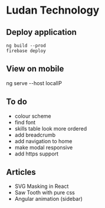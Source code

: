 # Ludan Technology

## Deploy application

```
ng build --prod
firebase deploy
```
## View on mobile

ng serve --host localIP

## To do
- colour scheme
- find font
- skills table look more ordered
- add breadcrumb
- add navigation to home
- make modal responsive
- add https support

## Articles
- SVG Masking in React
- Saw Tooth with pure css
- Angular animation (sidebar)